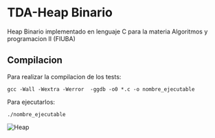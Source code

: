 # TDA-Heap Binario

Heap Binario implementado en lenguaje C para la materia Algoritmos y programacion II (FIUBA)

## Compilacion

Para realizar la compilacion de los tests:

`gcc -Wall -Wextra -Werror  -ggdb -o0 *.c -o nombre_ejecutable`

Para ejecutarlos: 

`./nombre_ejecutable`

![Heap](https://github.com/Fanusaez/Algoritmos2-Fiuba/assets/79915723/e766cf76-d499-4cd7-8b3d-0b3fe8131226)
